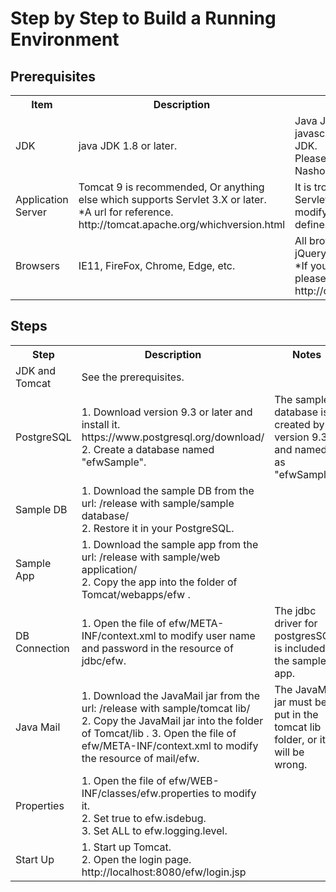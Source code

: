 <H1>Step by Step to Build a Running Environment</H1>

<h2>Prerequisites</h2>
<table>
<tr>
	<th>Item</th><th>Description</th><th>Notes</th>
</tr>
<tr>
	<td>JDK</td>
	<td>java JDK 1.8 or later.</td>
	<td>Java JDK is defferent in javascript engines to Open JDK.<br>
		Please check your JDK for Nashorn or GraalVM.
	</td>
</tr>
<tr>
	<td>Application Server</td>
	<td>Tomcat 9 is recommended, 
		Or anything else which supports Servlet 3.X or later.<br>
		*A url for reference. 
		http://tomcat.apache.org/whichversion.html
	</td>
	<td>It is troublesome without Servlet 3.X, 
		because you must modify web.xml to add servlet defines.
	</td>
</tr>
<tr>
	<td>Browsers</td>
	<td>IE11, FireFox, Chrome, Edge, etc.</td>
	<td>All browsers that can use jQuery v3.4.1. <br>
		*If you want to use cors, please check the url. 
		http://caniuse.com/#feat=cors
	</td>
</tr>
</table>
<h2>Steps</h2>
<table>
<tr>
	<th>Step</th><th>Description</th><th>Notes</th>
</tr>
<tr>
	<td>JDK and Tomcat</td>
	<td>See the prerequisites.
	</td><td></td>
</tr>
<tr>
	<td>PostgreSQL</td>
	<td>1. Download version 9.3 or later and install it. https://www.postgresql.org/download/<br>
		2. Create a database named "efwSample". </td>
	<td>The sample database is created by version 9.3 and named as "efwSample". </td>
</tr>
<tr>
	<td>Sample DB</td>
	<td>1. Download the sample DB from the url: /release with sample/sample database/<br>
		2. Restore it in your PostgreSQL. 
	</td>
	<td></td>
</tr>
<tr>
	<td>Sample App</td>
	<td>1. Download the sample app from the url: /release with sample/web application/<br>
		2. Copy the app into the folder of Tomcat/webapps/efw . 
	</td>
	<td></td>
</tr>
<tr>
	<td>DB Connection</td>
	<td>1. Open the file of efw/META-INF/context.xml to modify user name and password in the resource of jdbc/efw.</td>
	<td>The jdbc driver for postgresSQL is included in the sample app.</td>
</tr>
<tr>
	<td>Java Mail</td>
	<td>1. Download the JavaMail jar from the url: /release with sample/tomcat lib/<br>
		2. Copy the JavaMail jar into the folder of Tomcat/lib .
		3. Open the file of efw/META-INF/context.xml to modify the resource of mail/efw.</td>
	<td>The JavaMail jar must be put in the tomcat lib folder, or it will be wrong.</td>
</tr>

<tr>
	<td>Properties</td>
	<td>1. Open the file of efw/WEB-INF/classes/efw.properties to modify it.<br>
		2. Set true to efw.isdebug.<br>
		3. Set ALL to efw.logging.level.
	</td>
	<td></td>
</tr>
<tr>
	<td>Start Up</td>
	<td>1. Start up Tomcat.<br>
		2. Open the login page. http://localhost:8080/efw/login.jsp </td><td></td>
</tr>
</table>





